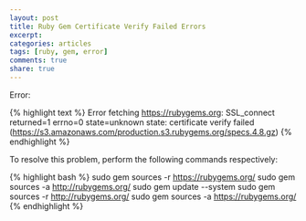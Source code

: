 ```yaml
---
layout: post
title: Ruby Gem Certificate Verify Failed Errors
excerpt:
categories: articles
tags: [ruby, gem, error]
comments: true
share: true
---
```


Error:

{% highlight text %}
Error fetching https://rubygems.org:
SSL_connect returned=1 errno=0 state=unknown state: certificate verify failed (https://s3.amazonaws.com/production.s3.rubygems.org/specs.4.8.gz)
{% endhighlight %}

To resolve this problem, perform the following commands respectively:

{% highlight bash %}
sudo gem sources -r https://rubygems.org/
sudo gem sources -a http://rubygems.org/
sudo gem update --system
sudo gem sources -r http://rubygems.org/
sudo gem sources -a https://rubygems.org/
{% endhighlight %}
